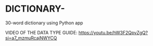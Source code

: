# DICTIONARY-
30-word dictionary using Python app 

VIDEO OF THE DATA TYPE GUIDE:
https://youtu.be/hW3F2QpvZgQ?si=a7_mzmuRcajNWYCQ
